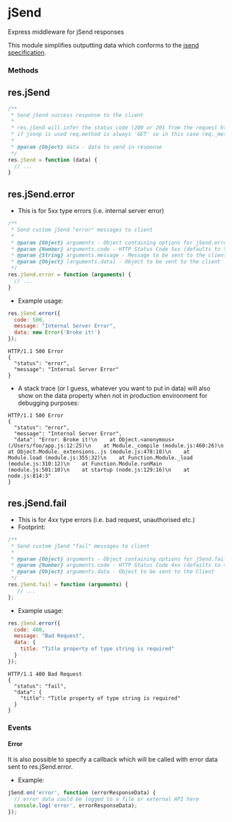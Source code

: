 jSend
=====

Express middleware for jSend responses

This module simplifies outputting data which conforms to the [jsend specification](http://labs.omniti.com/labs/jsend "Original jSend specification").


### Methods

res.jSend
------------

```js
/**
 * Send jSend success response to the client
 * 
 * res.jSend will infer the status code (200 or 201 from the request http method)
 * if jsonp is used req.method is always 'GET' so in this case req._method property must be set to the desired method e.g 'POST' if you wish to receive a 201 code
 *
 * @param {Object} data - data to send in response
 */
res.jSend = function (data) {
  // ...
}
```

res.jSend.error
------------
- This is for 5xx type errors (i.e. internal server error)
```js
/**
 * Send custom jSend "error" messages to client
 *
 * @param {Object} arguments - Object containing options for jSend.error
 * @param {Number} arguments.code - HTTP Status Code 5xx (defaults to 500)
 * @param {String} arguments.message - Message to be sent to the client
 * @param {Object} [arguments.data] - Object to be sent to the client
 */
res.jSend.error = function (arguments) {
  // ...
}
```
- Example usage:
```js
res.jSend.error({
  code: 500,
  message: "Internal Server Error",
  data: new Error('Broke it!')
});
``` 
```http
HTTP/1.1 500 Error
{
  "status": "error",
  "message": "Internal Server Error"
}
```
- A stack trace (or I guess, whatever you want to put in data) will also show on the data property when not in production environment for debugging purposes:
```http
HTTP/1.1 500 Error
{
  "status": "error",
  "message": "Internal Server Error",
  "data": "Error: Broke it!\n    at Object.<anonymous> (/Users/foo/app.js:12:25)\n    at Module._compile (module.js:460:26)\n    at Object.Module._extensions..js (module.js:478:10)\n    at Module.load (module.js:355:32)\n    at Function.Module._load (module.js:310:12)\n    at Function.Module.runMain (module.js:501:10)\n    at startup (node.js:129:16)\n    at node.js:814:3"
}
```

res.jSend.fail
----------
- This is for 4xx type errors (i.e. bad request, unauthorised etc.)
- Footprint:
```js
/**
 * Send custom jSend "fail" messages to client
 *
 * @param {Object} arguments - Object containing options for jSend.fail
 * @param {Number} arguments.code - HTTP Status Code 4xx (defailts to 400)
 * @param {Object} arguments.data - Object to be sent to the Client
 */
res.jSend.fail = function (arguments) {
   // ...
};
```
- Example usage:
```js
res.jSend.error({
  code: 400,
  message: "Bad Request",
  data: {
    title: "Title property of type string is required"
  }
});
``` 
```http
HTTP/1.1 400 Bad Request
{
  "status": "fail",
  "data": {
    "title": "Title property of type string is required"
  }
}
``` 

### Events

#### Error
It is also possible to specify a callback which will be called with error data sent to res.jSend.error.
- Example:

```js
jSend.on('error', function (errorResponseData) {
  // error data could be logged to a file or external API here
  console.log('error', errorResponseData);
});
```
